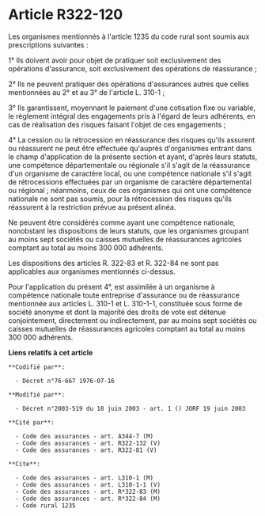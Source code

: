 # Article R322-120

Les organismes mentionnés à l'article 1235 du code rural sont soumis aux prescriptions suivantes :

1° Ils doivent avoir pour objet de pratiquer soit exclusivement des opérations d'assurance, soit exclusivement des opérations
de réassurance ;

2° Ils ne peuvent pratiquer des opérations d'assurances autres que celles mentionnées au 2° et au 3° de l'article L. 310-1 ;

3° Ils garantissent, moyennant le paiement d'une cotisation fixe ou variable, le règlement intégral des engagements pris à
l'égard de leurs adhérents, en cas de réalisation des risques faisant l'objet de ces engagements ;

4° La cession ou la rétrocession en réassurance des risques qu'ils assurent ou réassurent ne peut être effectuée qu'auprès
d'organismes entrant dans le champ d'application de la présente section et ayant, d'après leurs statuts, une compétence
départementale ou régionale s'il s'agit de la réassurance d'un organisme de caractère local, ou une compétence nationale s'il
s'agit de rétrocessions effectuées par un organisme de caractère départemental ou régional ; néanmoins, ceux de ces
organismes qui ont une compétence nationale ne sont pas soumis, pour la rétrocession des risques qu'ils réassurent à la
restriction prévue au présent alinéa.

Ne peuvent être considérés comme ayant une compétence nationale, nonobstant les dispositions de leurs statuts, que les
organismes groupant au moins sept sociétés ou caisses mutuelles de réassurances agricoles comptant au total au moins 300 000
adhérents.

Les dispositions des articles R. 322-83 et R. 322-84 ne sont pas applicables aux organismes mentionnés ci-dessus.

Pour l'application du présent 4°, est assimilée à un organisme à compétence nationale toute entreprise d'assurance ou de
réassurance mentionnée aux articles L. 310-1 et L. 310-1-1, constituée sous forme de société anonyme et dont la majorité des
droits de vote est détenue conjointement, directement ou indirectement, par au moins sept sociétés ou caisses mutuelles de
réassurances agricoles comptant au total au moins 300 000 adhérents.

**Liens relatifs à cet article**

	**Codifié par**:

	  - Décret n°76-667 1976-07-16

	**Modifié par**:

	  - Décret n°2003-519 du 18 juin 2003 - art. 1 () JORF 19 juin 2003

	**Cité par**:

	  - Code des assurances - art. A344-7 (M)
	  - Code des assurances - art. R322-132 (V)
	  - Code des assurances - art. R322-81 (V)

	**Cite**:

	  - Code des assurances - art. L310-1 (M)
	  - Code des assurances - art. L310-1-1 (V)
	  - Code des assurances - art. R*322-83 (M)
	  - Code des assurances - art. R*322-84 (M)
	  - Code rural 1235
